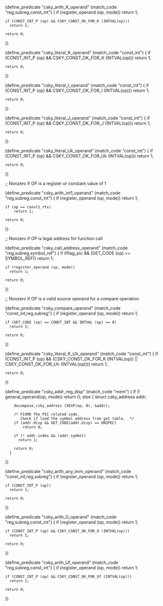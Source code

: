 
(define_predicate "csky_arith_K_operand"
  (match_code "reg,subreg,const_int")
  {
    if (register_operand (op, mode))
      return 1;

    if (CONST_INT_P (op) && CSKY_CONST_OK_FOR_K (INTVAL(op)))
      return 1;

    return 0;
  })

(define_predicate "csky_literal_K_operand"
  (match_code "const_int")
  {
    if (CONST_INT_P (op) && CSKY_CONST_OK_FOR_K (INTVAL(op)))
      return 1;

    return 0;
  })

(define_predicate "csky_literal_I_operand"
  (match_code "const_int")
  {
    if (CONST_INT_P (op) && CSKY_CONST_OK_FOR_I (INTVAL(op)))
      return 1;

    return 0;
  })

(define_predicate "csky_literal_J_operand"
  (match_code "const_int")
  {
    if (CONST_INT_P (op) && CSKY_CONST_OK_FOR_J (INTVAL(op)))
      return 1;

    return 0;
  })

(define_predicate "csky_literal_Uk_operand"
  (match_code "const_int")
  {
    if (CONST_INT_P (op) && CSKY_CONST_OK_FOR_Uk (INTVAL(op)))
      return 1;

    return 0;
  })

;; Nonzero if OP is a register or constant value of 1

(define_predicate "csky_arith_int1_operand"
  (match_code "reg,subreg,const_int")
  {
    if (register_operand (op, mode))
        return 1;

    if (op == const1_rtx)
        return 1;

    return 0;
  })


;; Nonzero if OP is legal address for function call

(define_predicate "csky_call_address_operand"
  (match_code "reg,subreg,symbol_ref")
  {
    if (!flag_pic && (GET_CODE (op) == SYMBOL_REF))
      return 1;

    if (register_operand (op, mode))
      return 1;

    return 0;
  })

;; Nonzero if OP is a valid source operand for a compare operation.

(define_predicate "csky_compare_operand"
  (match_code "const_int,reg,subreg")
  {
    if (register_operand (op, mode))
      return 1;

    if (GET_CODE (op) == CONST_INT && INTVAL (op) == 0)
      return 1;

    return 0;
  })

(define_predicate "csky_literal_K_Uh_operand"
  (match_code "const_int")
  {
    if (CONST_INT_P (op)
        && (CSKY_CONST_OK_FOR_K (INTVAL(op))
            || CSKY_CONST_OK_FOR_Uh (INTVAL(op))))
          return 1;

    return 0;
  })

(define_predicate "csky_addr_reg_disp"
  (match_code "mem")
  {
    if (! general_operand(op, mode))
      return 0;
    else
      {
        struct csky_address addr;

        decompose_csky_address (XEXP(op, 0), &addr);

        /* FIXME The PIC related code.
           Check if load the symbol address from got table.  */
        if (addr.disp && GET_CODE(addr.disp) == UNSPEC)
            return 0;

        if (! addr.index && !addr.symbol)
          return 1;

        return 0;
      }
  })

(define_predicate "csky_arith_any_imm_operand"
  (match_code "const_int,reg,subreg")
  {
    if (register_operand (op, mode))
      return 1;

    if (CONST_INT_P (op))
      return 1;

    return 0;
  })

(define_predicate "csky_arith_O_operand"
  (match_code "reg,subreg,const_int")
  {
    if (register_operand (op, mode))
      return 1;

    if (CONST_INT_P (op) && CSKY_CONST_OK_FOR_O (INTVAL(op)))
      return 1;

    return 0;
  })

(define_predicate "csky_arith_Uf_operand"
  (match_code "reg,subreg,const_int")
  {
    if (register_operand (op, mode))
      return 1;

    if (CONST_INT_P (op) && CSKY_CONST_OK_FOR_Uf (INTVAL(op)))
      return 1;

    return 0;
  })
